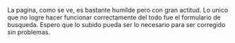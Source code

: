 La pagina, como se ve, es bastante humilde pero con gran actitud. 
Lo unico que no logre hacer funcionar correctamente del todo fue el formulario de busqueda.
Espero que lo subido pueda ser lo necesario para ser corregido sin problemas.
